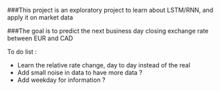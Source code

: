 ###This project is an exploratory project to learn about LSTM/RNN, and apply it on market data

###The goal is to predict the next business day closing exchange rate between EUR and CAD

To do list :
* Learn the relative rate change,  day to day instead of the real 
* Add small noise in data to have more data ?
* Add weekday for information ?